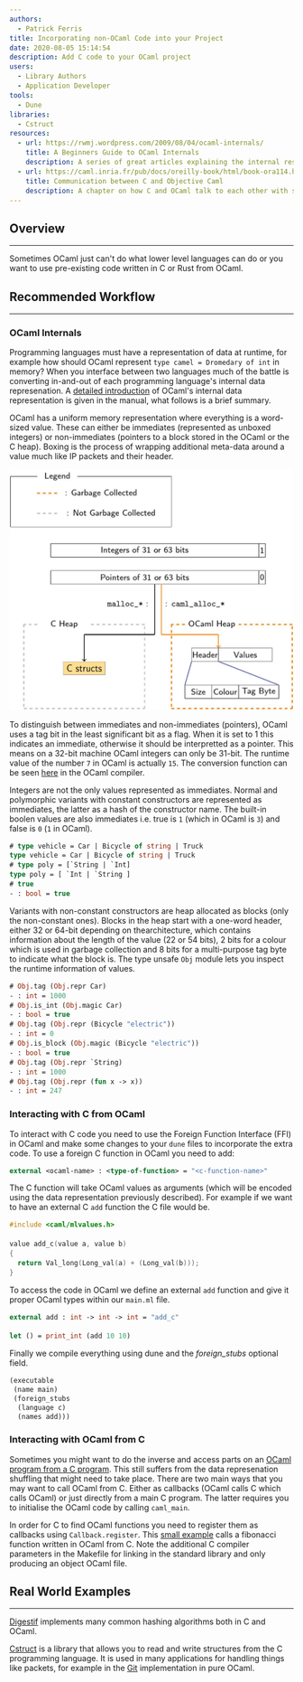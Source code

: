 ```yaml
---
authors:
  - Patrick Ferris
title: Incorporating non-OCaml Code into your Project
date: 2020-08-05 15:14:54
description: Add C code to your OCaml project
users:
  - Library Authors
  - Application Developer
tools:
  - Dune
libraries: 
  - Cstruct
resources: 
  - url: https://rwmj.wordpress.com/2009/08/04/ocaml-internals/
    title: A Beginners Guide to OCaml Internals
    description: A series of great articles explaining the internal respresentation of values in OCaml, useful for understanding things like memory profiling and GC.
  - url: https://caml.inria.fr/pub/docs/oreilly-book/html/book-ora114.html
    title: Communication between C and Objective Caml 
    description: A chapter on how C and OCaml talk to each other with some useful diagrams too
---
```


## Overview

---

Sometimes OCaml just can't do what lower level languages can do or you want to use pre-existing code written in C or Rust from OCaml. 

## Recommended Workflow

---

### OCaml Internals 

Programming languages must have a representation of data at runtime, for example how should OCaml represent `type camel = Dromedary of int` in memory? When you interface between two languages much of the battle is converting in-and-out of each programming language's internal data represenation. A [detailed introduction](https://caml.inria.fr/pub/docs/manual-ocaml/intfc.html#s%3Ac-ocaml-datatype-repr) of OCaml's internal data representation is given in the manual, what follows is a brief summary.

OCaml has a uniform memory representation where everything is a word-sized value. These can either be immediates (represented as unboxed integers) or non-immediates (pointers to a block stored in the OCaml or the C heap). Boxing is the process of wrapping additional meta-data around a value much like IP packets and their header. 

![OCaml runtime data represenation](/images/data-repr.jpg)

To distinguish between immediates and non-immediates (pointers), OCaml uses a tag bit in the least significant bit as a flag. When it is set to 1 this indicates an immediate, otherwise it should be interpretted as a pointer. This means on a 32-bit machine OCaml integers can only be 31-bit. The runtime value of the number `7` in OCaml is actually `15`. The conversion function can be seen [here](https://github.com/ocaml/ocaml/blob/trunk/runtime/caml/mlvalues.h#L75) in the OCaml compiler.

Integers are not the only values represented as immediates. Normal and polymorphic variants with constant constructors are represented as immediates, the latter as a hash of the constructor name. The built-in boolen values are also immediates i.e. true is `1` (which in OCaml is `3`) and false is `0` (`1` in OCaml).

```ocaml env=types
# type vehicle = Car | Bicycle of string | Truck 
type vehicle = Car | Bicycle of string | Truck
# type poly = [`String | `Int]
type poly = [ `Int | `String ]
# true
- : bool = true
```

Variants with non-constant constructors are heap allocated as blocks (only the non-constant ones). Blocks in the heap start with a one-word header, either 32 or 64-bit depending on thearchitecture, which contains information about the length of the value (22 or 54 bits), 2 bits for a colour which is used in garbage collection and 8 bits for a multi-purpose tag byte to indicate what the block is. The type unsafe `Obj` module lets you inspect the runtime information of values. 

```ocaml env=types
# Obj.tag (Obj.repr Car)
- : int = 1000
# Obj.is_int (Obj.magic Car)
- : bool = true
# Obj.tag (Obj.repr (Bicycle "electric"))
- : int = 0
# Obj.is_block (Obj.magic (Bicycle "electric"))
- : bool = true
# Obj.tag (Obj.repr `String)
- : int = 1000
# Obj.tag (Obj.repr (fun x -> x)) 
- : int = 247
```

### Interacting with C from OCaml 

To interact with C code you need to use the Foreign Function Interface (FFI) in OCaml and make some changes to your `dune` files to incorporate the extra code. To use a foreign C function in OCaml you need to add: 

~~~ocaml
external <ocaml-name> : <type-of-function> = "<c-function-name>"
~~~

The C function will take OCaml values as arguments (which will be encoded using the data representation previously described). For example if we want to have an external C `add` function the C file would be. 

<!-- $MDX file=examples/c-from-ocaml/add.c -->
```c
#include <caml/mlvalues.h>

value add_c(value a, value b)
{
  return Val_long(Long_val(a) + (Long_val(b)));
}
```

To access the code in OCaml we define an external `add` function and give it proper OCaml types within our `main.ml` file. 

<!-- $MDX file=examples/c-from-ocaml/main.ml -->
```ocaml
external add : int -> int -> int = "add_c"

let () = print_int (add 10 10)
```

Finally we compile everything using dune and the *foreign_stubs* optional field.  

<!-- $MDX file=examples/c-from-ocaml/dune -->
```
(executable
 (name main)
 (foreign_stubs
  (language c)
  (names add)))
```

### Interacting with OCaml from C 

Sometimes you might want to do the inverse and access parts on an [OCaml program from a C program](https://ocaml.org/releases/4.10/htmlman/intfc.html). This still suffers from the data represenation shuffling that might need to take place. There are two main ways that you may want to call OCaml from C. Either as callbacks (OCaml calls C which calls OCaml) or just directly from a main C program. The latter requires you to initialise the OCaml code by calling `caml_main`. 

In order for C to find OCaml functions you need to register them as callbacks using `Callback.register`. This [small example](https://github.com/patricoferris/ocaml-c-example) calls a fibonacci function written in OCaml from C. Note the additional C compiler parameters in the Makefile for linking in the standard library and only producing an object OCaml file. 

## Real World Examples

---

[Digestif](https://github.com/mirage/digestif/tree/master/src-c/native) implements many common hashing algorithms both in C and OCaml.

[Cstruct](https://github.com/mirage/ocaml-cstruct)  is a library that allows you to read and write structures from the C programming language. It is used in many applications for handling things like packets, for example in the [Git](https://github.com/mirage/ocaml-git) implementation in pure OCaml.
